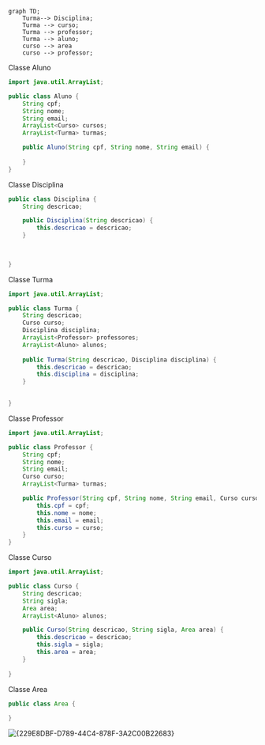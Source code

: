 ```mermaid
graph TD;
    Turma--> Disciplina;
    Turma --> curso;
    Turma --> professor;
    Turma --> aluno;
    curso --> area
    curso --> professor;

```

Classe Aluno
```java
import java.util.ArrayList;

public class Aluno {
    String cpf;
    String nome;
    String email;
    ArrayList<Curso> cursos;
    ArrayList<Turma> turmas;

    public Aluno(String cpf, String nome, String email) {
        
    }
}
```

Classe Disciplina
```java
public class Disciplina {
    String descricao;

    public Disciplina(String descricao) {
        this.descricao = descricao;
    }

    
    
}

```

Classe Turma
```java
import java.util.ArrayList;

public class Turma {
    String descricao;
    Curso curso;
    Disciplina disciplina;
    ArrayList<Professor> professores;
    ArrayList<Aluno> alunos;
    
    public Turma(String descricao, Disciplina disciplina) {
        this.descricao = descricao;
        this.disciplina = disciplina;
    }

    
}

```

Classe Professor
```java
import java.util.ArrayList;

public class Professor {
    String cpf;
    String nome;
    String email;
    Curso curso;
    ArrayList<Turma> turmas;

    public Professor(String cpf, String nome, String email, Curso curso) {
        this.cpf = cpf;
        this.nome = nome;
        this.email = email;
        this.curso = curso;
    }
}

```

Classe Curso
```java
import java.util.ArrayList;

public class Curso {
    String descricao;
    String sigla;
    Area area;
    ArrayList<Aluno> alunos;

    public Curso(String descricao, String sigla, Area area) {
        this.descricao = descricao;
        this.sigla = sigla;
        this.area = area;
    }
    
}

```

Classe Area
```java
public class Area {
    
}
```

![{229E8DBF-D789-44C4-878F-3A2C00B22683}](https://github.com/user-attachments/assets/5020dbee-96c3-4344-bb1d-b67d8d479ce8)
